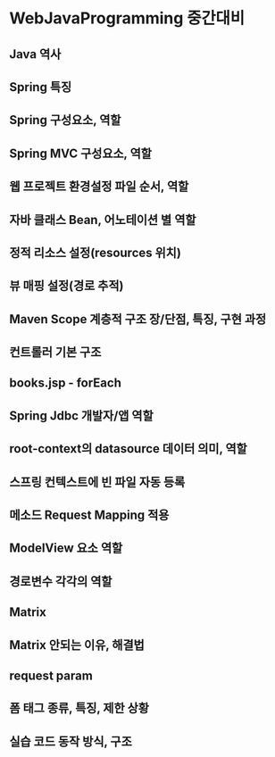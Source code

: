 # WebJavaProgramming 중간대비
## Java 역사

## Spring 특징

## Spring 구성요소, 역할

## Spring MVC 구성요소, 역할

## 웹 프로젝트 환경설정 파일 순서, 역할

## 자바 클래스 Bean, 어노테이션 별 역할

## 정적 리소스 설정(resources 위치)

## 뷰 매핑 설정(경로 추적)

## Maven Scope 계층적 구조 장/단점, 특징, 구현 과정

## 컨트롤러 기본 구조

## books.jsp - forEach

## Spring Jdbc 개발자/앱 역할

## root-context의 datasource 데이터 의미, 역할

## 스프링 컨텍스트에 빈 파일 자동 등록

## 메소드 Request Mapping 적용

## ModelView 요소 역할

## 경로변수 각각의 역할

## Matrix

## Matrix 안되는 이유, 해결법

## request param

## 폼 태그 종류, 특징, 제한 상황

## 실습 코드 동작 방식, 구조
